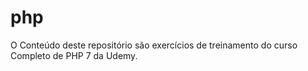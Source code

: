 # php

O Conteúdo deste repositório são exercícios de treinamento do curso Completo de PHP 7 da Udemy.


